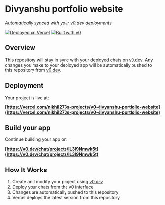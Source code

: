 # Divyanshu portfolio website

*Automatically synced with your [v0.dev](https://v0.dev) deployments*

[![Deployed on Vercel](https://img.shields.io/badge/Deployed%20on-Vercel-black?style=for-the-badge&logo=vercel)](https://vercel.com/nikhil273s-projects/v0-divyanshu-portfolio-website)
[![Built with v0](https://img.shields.io/badge/Built%20with-v0.dev-black?style=for-the-badge)](https://v0.dev/chat/projects/lL3l9Nmwk5t)

## Overview

This repository will stay in sync with your deployed chats on [v0.dev](https://v0.dev).
Any changes you make to your deployed app will be automatically pushed to this repository from [v0.dev](https://v0.dev).

## Deployment

Your project is live at:

**[https://vercel.com/nikhil273s-projects/v0-divyanshu-portfolio-website](https://vercel.com/nikhil273s-projects/v0-divyanshu-portfolio-website)**

## Build your app

Continue building your app on:

**[https://v0.dev/chat/projects/lL3l9Nmwk5t](https://v0.dev/chat/projects/lL3l9Nmwk5t)**

## How It Works

1. Create and modify your project using [v0.dev](https://v0.dev)
2. Deploy your chats from the v0 interface
3. Changes are automatically pushed to this repository
4. Vercel deploys the latest version from this repository
